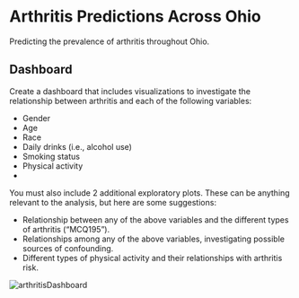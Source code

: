 # Arthritis Predictions Across Ohio
Predicting the prevalence of arthritis throughout Ohio.

## Dashboard

Create a dashboard that includes visualizations to investigate the relationship between arthritis and each of the following variables:

  * Gender
  * Age
  * Race
  * Daily drinks (i.e., alcohol use)
  * Smoking status
  * Physical activity
  * 
You must also include 2 additional exploratory plots. These can be anything relevant to the analysis, but here are some suggestions:

  * Relationship between any of the above variables and the different types of arthritis (“MCQ195”).
  * Relationships among any of the above variables, investigating possible sources of confounding.
  * Different types of physical activity and their relationships with arthritis risk.

![arthritisDashboard](https://github.com/WillPaz16/sta309_arthritis_final/assets/144275029/f510d6c1-14dd-41c7-bd6f-38d2acf76f0b)


